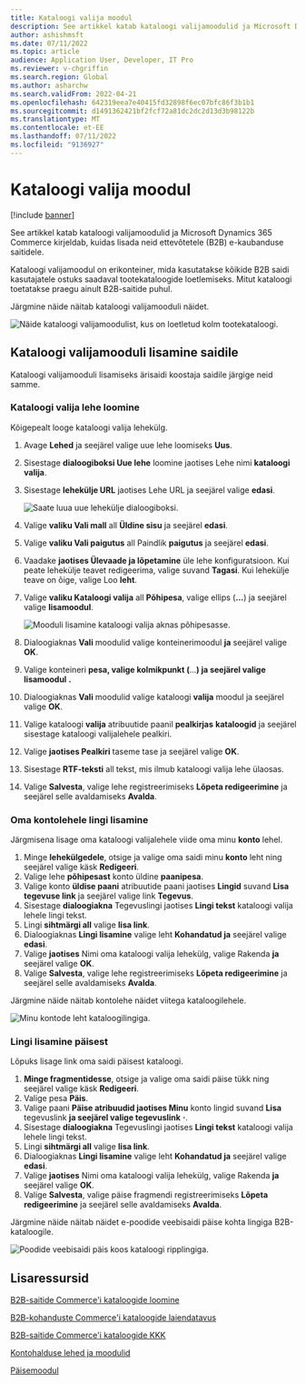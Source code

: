 ```yaml
---
title: Kataloogi valija moodul
description: See artikkel katab kataloogi valijamoodulid ja Microsoft Dynamics 365 Commerce kirjeldab, kuidas lisada neid ettevõtetele (B2B) e-kaubanduse saitidele.
author: ashishmsft
ms.date: 07/11/2022
ms.topic: article
audience: Application User, Developer, IT Pro
ms.reviewer: v-chgriffin
ms.search.region: Global
ms.author: asharchw
ms.search.validFrom: 2022-04-21
ms.openlocfilehash: 642319eea7e40415fd32898f6ec07bfc86f3b1b1
ms.sourcegitcommit: d1491362421bf2fcf72a81dc2dc2d13d3b98122b
ms.translationtype: MT
ms.contentlocale: et-EE
ms.lasthandoff: 07/11/2022
ms.locfileid: "9136927"
---
```

# <a name="catalog-picker-module"></a>Kataloogi valija moodul

[!include [banner](includes/banner.md)]

See artikkel katab kataloogi valijamoodulid ja Microsoft Dynamics 365 Commerce kirjeldab, kuidas lisada neid ettevõtetele (B2B) e-kaubanduse saitidele.

Kataloogi valijamoodul on erikonteiner, mida kasutatakse kõikide B2B saidi kasutajatele ostuks saadaval tootekataloogide loetlemiseks. Mitut kataloogi toetatakse praegu ainult B2B-saitide puhul.

Järgmine näide näitab kataloogi valijamooduli näidet.

![Näide kataloogi valijamoodulist, kus on loetletud kolm tootekataloogi.](./media/Catalog-picker-sample.png)

## <a name="add-a-catalog-picker-module-to-your-site"></a>Kataloogi valijamooduli lisamine saidile

Kataloogi valijamooduli lisamiseks ärisaidi koostaja saidile järgige neid samme.

### <a name="create-a-catalog-picker-page"></a>Kataloogi valija lehe loomine

Kõigepealt looge kataloogi valija lehekülg.

1. Avage **Lehed** ja seejärel valige uue lehe loomiseks **Uus**.
1. Sisestage **dialoogiboksi Uue lehe** loomine jaotises Lehe nimi **kataloogi** **valija**.
1. Sisestage **lehekülje URL** jaotises Lehe URL ja seejärel valige **edasi**.

    ![Saate luua uue lehekülje dialoogiboksi.](./media/Create-catalog-picker-page.png)

1. Valige **valiku Vali mall** all **Üldine sisu** ja seejärel **edasi**.
1. Valige **valiku Vali paigutus** all Paindlik **paigutus** ja seejärel **edasi**.
1. Vaadake **jaotises Ülevaade ja lõpetamine** üle lehe konfiguratsioon. Kui peate lehekülje teavet redigeerima, valige suvand **Tagasi**. Kui lehekülje teave on õige, valige Loo **leht**.
1. Valige **valiku Kataloogi valija** all **Põhipesa**, valige ellips (**...**) ja seejärel valige **lisamoodul**.

    ![Mooduli lisamine kataloogi valija aknas põhipesasse.](./media/Author-web-page-catalog-picker-1.png)

1. Dialoogiaknas **Vali** moodulid valige konteinerimoodul **ja** seejärel valige **OK**.
1. Valige konteineri **pesa, valige kolmikpunkt (**...**) ja seejärel valige lisamoodul** **.**
1. Dialoogiaknas **Vali** moodulid valige kataloogi **valija** moodul ja seejärel valige **OK**.
1. Valige kataloogi **valija** atribuutide paanil **pealkirjas** **kataloogid** ja seejärel sisestage kataloogi valijalehele pealkiri.
1. Valige **jaotises Pealkiri** taseme tase ja seejärel valige **OK**.
1. Sisestage **RTF-teksti** all tekst, mis ilmub kataloogi valija lehe ülaosas.
1. Valige **Salvesta**, valige lehe registreerimiseks **Lõpeta redigeerimine** ja seejärel selle avaldamiseks **Avalda**.

### <a name="add-a-link-on-your-account-page"></a>Oma kontolehele lingi lisamine

Järgmisena lisage oma kataloogi valijalehele viide oma minu **konto** lehel.

1. Minge **lehekülgedele**, otsige ja valige oma saidi minu **konto** leht ning seejärel valige käsk **Redigeeri**.
1. Valige lehe **põhipesast** konto üldine **paanipesa**. 
1. Valige konto **üldise paani** atribuutide paani jaotises **Lingid** suvand **Lisa tegevuse link** ja seejärel valige link **Tegevus**.
1. Sisestage **dialoogiakna** Tegevuslingi jaotises **Lingi tekst** kataloogi valija lehele lingi tekst.
1. Lingi **sihtmärgi all** valige **lisa link**.
1. Dialoogiaknas **Lingi lisamine** valige leht **Kohandatud ja** seejärel valige **edasi**.
1. Valige **jaotises** Nimi oma kataloogi valija lehekülg, valige Rakenda **ja** seejärel valige **OK**.
1. Valige **Salvesta**, valige lehe registreerimiseks **Lõpeta redigeerimine** ja seejärel selle avaldamiseks **Avalda**.

Järgmine näide näitab kontolehe näidet viitega kataloogilehele.

![Minu kontode leht kataloogilingiga.](./media/my-accounts.png)

### <a name="add-a-link-from-the-header"></a>Lingi lisamine päisest

Lõpuks lisage link oma saidi päisest kataloogi.

1. **Minge fragmentidesse**, otsige ja valige oma saidi päise tükk ning seejärel valige käsk **Redigeeri**.
1. Valige pesa **Päis**. 
1. Valige paani **Päise atribuudid jaotises Minu** konto lingid suvand **Lisa** tegevuslink **ja seejärel valige tegevuslink** **·**.
1. Sisestage **dialoogiakna** Tegevuslingi jaotises **Lingi tekst** kataloogi valija lehele lingi tekst.
1. Lingi **sihtmärgi all** valige **lisa link**.
1. Dialoogiaknas **Lingi lisamine** valige leht **Kohandatud ja** seejärel valige **edasi**.
1. Valige **jaotises** Nimi oma kataloogi valija lehekülg, valige Rakenda **ja** seejärel valige **OK**.
1. Valige **Salvesta**, valige päise fragmendi registreerimiseks **Lõpeta redigeerimine** ja seejärel selle avaldamiseks **Avalda**.

Järgmine näide näitab näidet e-poodide veebisaidi päise kohta lingiga B2B-kataloogile.

![Poodide veebisaidi päis koos kataloogi ripplingiga.](./media/catalog-in-header.png)


## <a name="additional-resources"></a>Lisaressursid 

[B2B-saitide Commerce'i kataloogide loomine](catalogs-b2b-sites.md)

[B2B-kohanduste Commerce'i kataloogide laiendatavus](catalogs-b2b-sites-dev.md)

[B2B-saitide Commerce'i kataloogide KKK](catalogs-b2b-sites-FAQ.md)

[Kontohalduse lehed ja moodulid](account-management.md)

[Päisemoodul](author-header-module.md)
